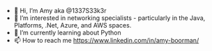 - 👋 Hi, I’m Amy aka @1337S33k3r
- 👀 I’m interested in networking specialists - particularly in the Java, Platforms, .Net, Azure, and AWS spaces.
- 🌱 I’m currently learning about Python
- 📫 How to reach me https://www.linkedin.com/in/amy-boorman/

<!---
1337S33k3r/1337S33k3r is a ✨ special ✨ repository because its `README.md` (this file) appears on your GitHub profile.
You can click the Preview link to take a look at your changes.
--->
